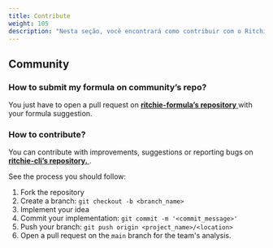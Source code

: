 ```yaml
---
title: Contribute
weight: 105
description: "Nesta seção, você encontrará como contribuir com o Ritchie."
---
```


## **Community**

### **How to submit my formula on community’s repo?**

You just have to open a pull request on [**ritchie-formula’s repository** ](https://github.com/ZupIT/ritchie-formulas) with your formula suggestion.


### **How to contribute?**

You can contribute with improvements, suggestions or reporting bugs on [**ritchie-cli’s repository.** ](https://github.com/ZupIT/ritchie-cli). 

See the process you should follow:

1. Fork the repository
2. Create a branch: `git checkout -b <branch_name>`
3. Implement your idea
4. Commit your implementation: `git commit -m '<commit_message>'`
5. Push your branch: `git push origin <project_name>/<location>`
6. Open a pull request on the `main` branch for the team's analysis.
